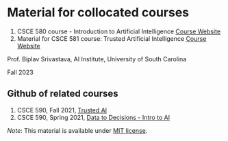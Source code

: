 # Material for collocated courses
1. CSCE 580 course - Introduction to Artificial Intelligence [Course Website](https://sites.google.com/site/biplavsrivastava/teaching/ai-csce-580-fall-2023-intro-to-ai)
2. Material for CSCE 581 course: Trusted Artificial Intelligence [Course Website](https://sites.google.com/site/biplavsrivastava/teaching/ai-csce-581-fall-2023-trusted-ai)

Prof. Biplav Srivastava, AI Institute, University of South Carolina

Fall 2023

## Github of related courses
1. CSCE 590, Fall 2021, [Trusted AI](https://github.com/biplav-s/course-tai)
2. CSCE 590, Spring 2021, [Data to Decisions - Intro to AI](https://github.com/biplav-s/course-d2d-ai)


*Note*: This material is available under [MIT license](https://opensource.org/licenses/MIT).
